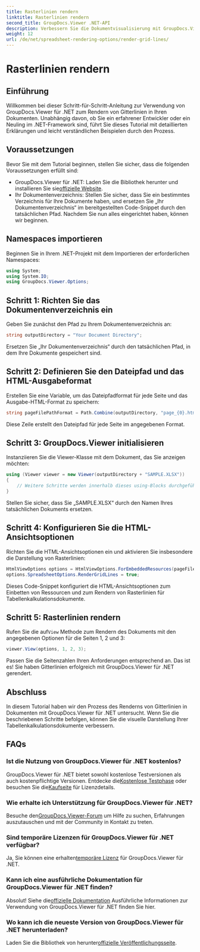 ```yaml
---
title: Rasterlinien rendern
linktitle: Rasterlinien rendern
second_title: GroupDocs.Viewer .NET-API
description: Verbessern Sie die Dokumentvisualisierung mit GroupDocs.Viewer für .NET. Rendern Sie mühelos Gitterlinien. Probieren Sie jetzt die kostenlose Testversion aus! #GroupDocs #Viewer
weight: 12
url: /de/net/spreadsheet-rendering-options/render-grid-lines/
---
```


# Rasterlinien rendern

## Einführung
Willkommen bei dieser Schritt-für-Schritt-Anleitung zur Verwendung von GroupDocs.Viewer für .NET zum Rendern von Gitterlinien in Ihren Dokumenten. Unabhängig davon, ob Sie ein erfahrener Entwickler oder ein Neuling im .NET-Framework sind, führt Sie dieses Tutorial mit detaillierten Erklärungen und leicht verständlichen Beispielen durch den Prozess.
## Voraussetzungen
Bevor Sie mit dem Tutorial beginnen, stellen Sie sicher, dass die folgenden Voraussetzungen erfüllt sind:
-  GroupDocs.Viewer für .NET: Laden Sie die Bibliothek herunter und installieren Sie sie[offizielle Website](https://releases.groupdocs.com/viewer/net/).
- Ihr Dokumentenverzeichnis: Stellen Sie sicher, dass Sie ein bestimmtes Verzeichnis für Ihre Dokumente haben, und ersetzen Sie „Ihr Dokumentenverzeichnis“ im bereitgestellten Code-Snippet durch den tatsächlichen Pfad.
Nachdem Sie nun alles eingerichtet haben, können wir beginnen.
## Namespaces importieren
Beginnen Sie in Ihrem .NET-Projekt mit dem Importieren der erforderlichen Namespaces:
```csharp
using System;
using System.IO;
using GroupDocs.Viewer.Options;
```
## Schritt 1: Richten Sie das Dokumentenverzeichnis ein
Geben Sie zunächst den Pfad zu Ihrem Dokumentenverzeichnis an:
```csharp
string outputDirectory = "Your Document Directory";
```
Ersetzen Sie „Ihr Dokumentenverzeichnis“ durch den tatsächlichen Pfad, in dem Ihre Dokumente gespeichert sind.
## Schritt 2: Definieren Sie den Dateipfad und das HTML-Ausgabeformat
Erstellen Sie eine Variable, um das Dateipfadformat für jede Seite und das Ausgabe-HTML-Format zu speichern:
```csharp
string pageFilePathFormat = Path.Combine(outputDirectory, "page_{0}.html");
```
Diese Zeile erstellt den Dateipfad für jede Seite im angegebenen Format.
## Schritt 3: GroupDocs.Viewer initialisieren
Instanziieren Sie die Viewer-Klasse mit dem Dokument, das Sie anzeigen möchten:
```csharp
using (Viewer viewer = new Viewer(outputDirectory + "SAMPLE.XLSX"))
{
    // Weitere Schritte werden innerhalb dieses using-Blocks durchgeführt.
}
```
Stellen Sie sicher, dass Sie „SAMPLE.XLSX“ durch den Namen Ihres tatsächlichen Dokuments ersetzen.
## Schritt 4: Konfigurieren Sie die HTML-Ansichtsoptionen
Richten Sie die HTML-Ansichtsoptionen ein und aktivieren Sie insbesondere die Darstellung von Rasterlinien:
```csharp
HtmlViewOptions options = HtmlViewOptions.ForEmbeddedResources(pageFilePathFormat);
options.SpreadsheetOptions.RenderGridLines = true;
```
Dieses Code-Snippet konfiguriert die HTML-Ansichtsoptionen zum Einbetten von Ressourcen und zum Rendern von Rasterlinien für Tabellenkalkulationsdokumente.
## Schritt 5: Rasterlinien rendern
 Rufen Sie die auf`View` Methode zum Rendern des Dokuments mit den angegebenen Optionen für die Seiten 1, 2 und 3:
```csharp
viewer.View(options, 1, 2, 3);
```
Passen Sie die Seitenzahlen Ihren Anforderungen entsprechend an.
Das ist es! Sie haben Gitterlinien erfolgreich mit GroupDocs.Viewer für .NET gerendert.
## Abschluss
In diesem Tutorial haben wir den Prozess des Renderns von Gitterlinien in Dokumenten mit GroupDocs.Viewer für .NET untersucht. Wenn Sie die beschriebenen Schritte befolgen, können Sie die visuelle Darstellung Ihrer Tabellenkalkulationsdokumente verbessern.
## FAQs
### Ist die Nutzung von GroupDocs.Viewer für .NET kostenlos?
 GroupDocs.Viewer für .NET bietet sowohl kostenlose Testversionen als auch kostenpflichtige Versionen. Entdecke die[Kostenlose Testphase](https://releases.groupdocs.com/) oder besuchen Sie die[Kaufseite](https://purchase.groupdocs.com/buy) für Lizenzdetails.
### Wie erhalte ich Unterstützung für GroupDocs.Viewer für .NET?
 Besuche den[GroupDocs.Viewer-Forum](https://forum.groupdocs.com/c/viewer/9) um Hilfe zu suchen, Erfahrungen auszutauschen und mit der Community in Kontakt zu treten.
### Sind temporäre Lizenzen für GroupDocs.Viewer für .NET verfügbar?
 Ja, Sie können eine erhalten[temporäre Lizenz](https://purchase.groupdocs.com/temporary-license/) für GroupDocs.Viewer für .NET.
### Kann ich eine ausführliche Dokumentation für GroupDocs.Viewer für .NET finden?
 Absolut! Siehe die[offizielle Dokumentation](https://tutorials.groupdocs.com/viewer/net/) Ausführliche Informationen zur Verwendung von GroupDocs.Viewer für .NET finden Sie hier.
### Wo kann ich die neueste Version von GroupDocs.Viewer für .NET herunterladen?
 Laden Sie die Bibliothek von herunter[offizielle Veröffentlichungsseite](https://releases.groupdocs.com/viewer/net/).